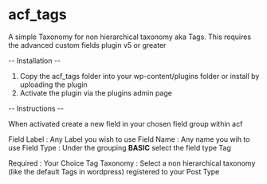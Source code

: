 # acf_tags
A simple Taxonomy for non hierarchical taxonomy aka Tags. This requires the advanced custom fields plugin v5 or greater

-- Installation --

1. Copy the acf_tags folder into your wp-content/plugins folder or install by uploading the plugin
2. Activate the  plugin via the plugins admin page

-- Instructions --

When activated create a new field in your chosen field group within acf

Field Label : Any Label you wish to use 
Field Name : Any name you wih to use
Field Type : Under the grouping <strong>BASIC</strong> select the field type Tag

Required : Your Choice
Tag Taxonomy : Select a non hierarchical taxonomy (like the default Tags in wordpress) registered to your Post Type





